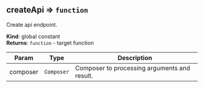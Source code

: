 <a name="createApi"></a>

## createApi ⇒ <code>function</code>
Create api endpoint.

**Kind**: global constant  
**Returns**: <code>function</code> - target function  

| Param | Type | Description |
| --- | --- | --- |
| composer | <code>Composer</code> | Composer to processing arguments and result. |

